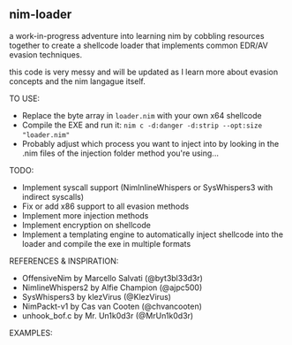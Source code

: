 ## nim-loader 

a work-in-progress adventure into learning nim by cobbling resources together to create 
a shellcode loader that implements common EDR/AV evasion techniques.

this code is very messy and will be updated as I learn more about evasion concepts and
the nim langague itself.

TO USE:
- Replace the byte array in `loader.nim` with your own x64 shellcode
- Compile the EXE and run it: `nim c -d:danger -d:strip --opt:size "loader.nim"`
- Probably adjust which process you want to inject into by looking in the .nim files of the injection folder method you're using...

TODO:
- Implement syscall support (NimInlineWhispers or SysWhispers3 with indirect syscalls)
- Fix or add x86 support to all evasion methods
- Implement more injection methods
- Implement encryption on shellcode
- Implement a templating engine to automatically inject shellcode into the loader and compile the exe in multiple formats


REFERENCES & INSPIRATION:
- OffensiveNim by Marcello Salvati (@byt3bl33d3r)
- NimlineWhispers2 by Alfie Champion (@ajpc500)
- SysWhispers3 by klezVirus (@KlezVirus)
- NimPackt-v1 by Cas van Cooten (@chvancooten)
- unhook_bof.c by Mr. Un1k0d3r (@MrUn1k0d3r)

EXAMPLES:
<p align="center>
    <img src="screenshots/example.png">
</p>